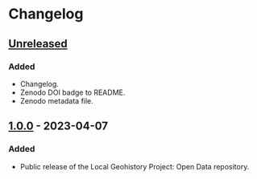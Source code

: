 # Changelog

## [Unreleased]

### Added

- Changelog.
- Zenodo DOI badge to README.
- Zenodo metadata file.

## [1.0.0] - 2023-04-07

### Added

- Public release of the Local Geohistory Project: Open Data repository.

[Unreleased]: https://github.com/markconnellypro/local-geohistory-project-open-data/compare/v1.0.0...HEAD
[1.0.0]: https://github.com/markconnellypro/local-geohistory-project-open-data/releases/tag/v1.0.0
